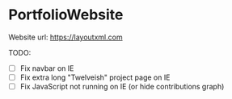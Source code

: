 # PortfolioWebsite

Website url: https://layoutxml.com

TODO:
- [ ] Fix navbar on IE
- [ ] Fix extra long "Twelveish" project page on IE
- [ ] Fix JavaScript not running on IE (or hide contributions graph)
